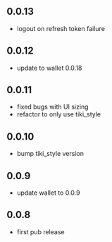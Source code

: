 ## 0.0.13

* logout on refresh token failure

## 0.0.12

* update to wallet 0.0.18

## 0.0.11

* fixed bugs with UI sizing
* refactor to only use tiki_style

## 0.0.10

* bump tiki_style version

## 0.0.9

* update wallet to 0.0.9

## 0.0.8

* first pub release
